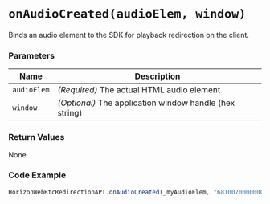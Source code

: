 # `onAudioCreated(audioElem, window)`

Binds an audio element to the SDK for playback redirection on the client.

### Parameters

| Name       | Description |
|------------|-------------|
| `audioElem` | *(Required)* The actual HTML audio element |
| `window`    | *(Optional)* The application window handle (hex string) |

### Return Values
None

### Code Example
```js
HorizonWebRtcRedirectionAPI.onAudioCreated(_myAudioElem, "6810070000000000");
```


